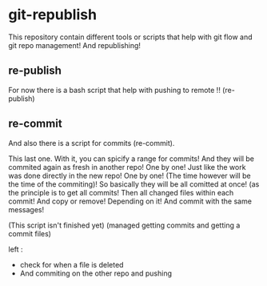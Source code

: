 # git-republish

This repository contain different tools or scripts that help with git flow and git repo management! And republishing!

## re-publish

For now there is a bash script that help with pushing to remote !! (re-publish)

## re-commit

And also there is a script for commits (re-commit).

This last one. With it, you can spicify a range for commits! And they will be commited again as fresh in another repo! One by one! Just like the work was done directly in the new repo! One by one! (The time however will be the time of the commiting)! So basically they will be all comitted at once! (as the principle is to get all commits! Then all changed files within each commit! And copy or remove! Depending on it! And commit with the same messages!

(This script isn't finished yet) (managed getting commits and getting a commit files)

left :
- check for when a file is deleted
- And commiting on the other repo and pushing
